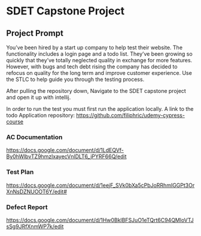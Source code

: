 # SDET Capstone Project

## Project Prompt
You’ve been hired by a start up company to help test their website. The functionality includes a login page and a todo list. They’ve been growing so quickly that they’ve totally neglected quality in exchange for more features. However, with bugs and tech debt rising the company has decided to refocus on quality for the long term and improve customer experience. Use the STLC to help guide you through the testing process.

After pulling the repository down, 
Navigate to the SDET capstone project and open it up with intellij.  

In order to run the test you must first run the application locally.  A link to the todo Application repository:
https://github.com/filiphric/udemy-cypress-course

### AC Documentation
https://docs.google.com/document/d/1LdEQVf-By0hWlbvTZ9hmzlxayecVnlDLT6_jPYRF66Q/edit

### Test Plan
https://docs.google.com/document/d/1eejF_SVk0bXa5cPbJoRRhmIGGPt3OrXnNsDZNUOOT6Y/edit#

### Defect Report
https://docs.google.com/document/d/1Hw0BklBFSJuO1eTQrt6C94QMloVTJsSg9JRfXnmWP7k/edit
